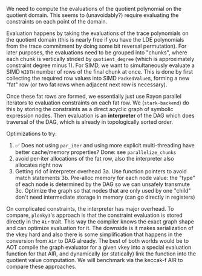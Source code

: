 We need to compute the evaluations of the quotient polynomial on the quotient domain.
This seems to (unavoidably?) require evaluating the constraints on each point of the domain.

Evaluation happens by taking the evaluations of the trace polynomials on the quotient domain
(this is nearly free if you have the LDE polynomials from the trace commitment by doing some bit reversal permutation).
For later purposes, the evaluations need to be grouped into "chunks", where each chunk is vertically strided by `quotient_degree`
(which is approximately constraint degree minus 1).
For SIMD, we want to simultaneously evaluate a SIMD `WIDTH` number of rows of the final chunk at once.
This is done by first collecting the required row values into SIMD `PackedValue`s, forming a new "fat" row
(or two fat rows when adjacent next row is necessary).

Once these fat rows are formed, we essentially just use Rayon parallel iterators to evaluation constraints on each fat row.
We (`stark-backend`) do this by storing the constraints as a direct acyclic graph of symbolic expression nodes.
Then evaluation is an **interpreter** of the DAG which does traversal of the DAG, which is already in topologically sorted order.

Optimizations to try:
1. ✅ Does not using `par_iter` and using more explicit multi-threading have better cache/memory properties? Done: see `parallelize_chunks`
2. avoid per-iter allocations of the fat row, also the interpreter also allocates right now
3. Getting rid of interpreter overhead
  3a. Use function pointers to avoid match statements
  3b. Pre-alloc memory for each node value: the "type" of each node is determined by the DAG so we can unsafely transmute
  3c. Optimize the graph so that nodes that are only used by one "child" don't need intermediate storage in memory (can go directly in registers)

On complicated constraints, the interpreter has major overhead. To compare,
`plonky3`'s approach is that the constraint evaluation is stored directly in the `Air` trait. This way the compiler knows the exact graph shape and can optimize evaluation for it. The downside is it makes serialization of the vkey hard and also there is some simplification that happens in the conversion from `Air` to DAG already.
The best of both worlds would be to AOT compile the graph evaluator for a given vkey into a special evaluation function for that AIR, and dynamically (or statically)
link the function into the quotient value computation.
We will benchmark via the keccak-f AIR to compare these approaches.
